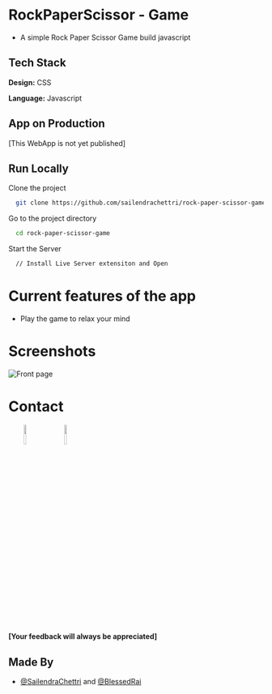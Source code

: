 
# RockPaperScissor - Game

- A simple Rock Paper Scissor Game build javascript

## Tech Stack

**Design:** CSS

**Language:** Javascript
  
## App on Production

[This WebApp is not yet published]

## Run Locally

Clone the project

```bash
  git clone https://github.com/sailendrachettri/rock-paper-scissor-game.git
```

Go to the project directory

```bash 
  cd rock-paper-scissor-game
```

Start the Server

```bash
  // Install Live Server extensiton and Open
```

<!-- # New features to be added -->

# Current features of the app
- Play the game to relax your mind

# Screenshots
<p><img src="https://drive.google.com/uc?export=view&id=12KGNhOf9_FGj-F2qUUV8Y2iantfyfEP_" alt="Front page"></p>

# Contact
<p><span style="margin-right: 30px;"></span><a href="https://www.linkedin.com/in/sailendrachettri/"><img target="_blank" src="https://cdn.jsdelivr.net/gh/devicons/devicon/icons/linkedin/linkedin-original.svg" style="width: 10%;"></a><span style="margin-right: 30px;"></span><a href="https://github.com/sailendrachettri/"><img target="_blank" src="https://cdn.jsdelivr.net/gh/devicons/devicon/icons/github/github-original.svg" style="width: 10%;"></a></p>

#### [Your feedback will always be appreciated]


## Made By
- [@SailendraChettri](https://www.instagram.com/01_sailendra) and [@BlessedRai](https://www.instagram.com/blessed_is_hapak)
